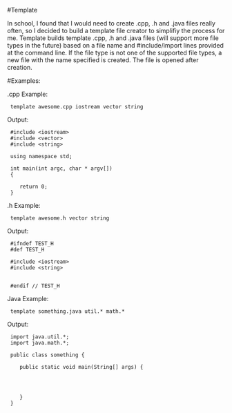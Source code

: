 #Template

In school, I found that I would need to create .cpp, .h and .java files really often, so I decided to build a template file creator to simplifiy the process for me.  Template builds template .cpp, .h and .java files (will support more file types in the future) based on a file name and #include/import lines provided at the command line.  If the file type is not one of the supported file types, a new file with the name specified is created.  The file is opened after creation.


#Examples:

 .cpp Example:
 
     template awesome.cpp iostream vector string
 Output:

     #include <iostream>
     #include <vector>
     #include <string>

     using namespace std;

     int main(int argc, char * argv[])
     {

        return 0;
     }

 .h Example:
 
     template awesome.h vector string

 Output:

     #ifndef TEST_H
     #def TEST_H

     #include <iostream>
     #include <string>


     #endif // TEST_H

 Java Example:
 
     template something.java util.* math.*

 Output:

     import java.util.*;
     import java.math.*;

     public class something {

        public static void main(String[] args) {




        }
     }
 